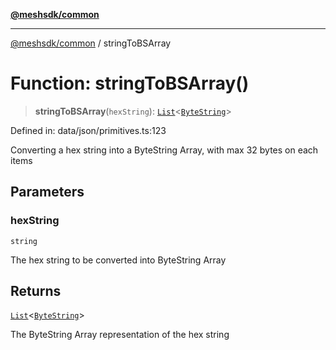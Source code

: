 [**@meshsdk/common**](../README.md)

***

[@meshsdk/common](../globals.md) / stringToBSArray

# Function: stringToBSArray()

> **stringToBSArray**(`hexString`): [`List`](../type-aliases/List.md)\<[`ByteString`](../type-aliases/ByteString.md)\>

Defined in: data/json/primitives.ts:123

Converting a hex string into a ByteString Array, with max 32 bytes on each items

## Parameters

### hexString

`string`

The hex string to be converted into ByteString Array

## Returns

[`List`](../type-aliases/List.md)\<[`ByteString`](../type-aliases/ByteString.md)\>

The ByteString Array representation of the hex string
